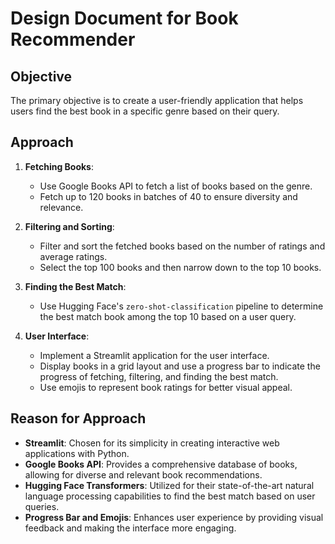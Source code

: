 # Design Document for Book Recommender

## Objective
The primary objective is to create a user-friendly application that helps users find the best book in a specific genre based on their query.

## Approach
1. **Fetching Books**:
   - Use Google Books API to fetch a list of books based on the genre.
   - Fetch up to 120 books in batches of 40 to ensure diversity and relevance.
   
2. **Filtering and Sorting**:
   - Filter and sort the fetched books based on the number of ratings and average ratings.
   - Select the top 100 books and then narrow down to the top 10 books.

3. **Finding the Best Match**:
   - Use Hugging Face's `zero-shot-classification` pipeline to determine the best match book among the top 10 based on a user query.
   
4. **User Interface**:
   - Implement a Streamlit application for the user interface.
   - Display books in a grid layout and use a progress bar to indicate the progress of fetching, filtering, and finding the best match.
   - Use emojis to represent book ratings for better visual appeal.

## Reason for Approach
- **Streamlit**: Chosen for its simplicity in creating interactive web applications with Python.
- **Google Books API**: Provides a comprehensive database of books, allowing for diverse and relevant book recommendations.
- **Hugging Face Transformers**: Utilized for their state-of-the-art natural language processing capabilities to find the best match based on user queries.
- **Progress Bar and Emojis**: Enhances user experience by providing visual feedback and making the interface more engaging.
